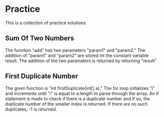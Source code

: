 # Practice
This is a collection of practice solutions


## Sum Of Two Numbers
The function "add" has two parameters "param1" and "param2."
The addition of "param1" and "param2" are stored int the constant variable result.
The addition of the two paramaters is returned by returning "result"



## First Duplicate Number
The given function is "int firstDuplicate(int[] a)."
The for loop initializes "i" and increments until "i" is equal to a.length to parse through the array.
An if statement is made to check if there is a duplicate number and if so, the duplicate number of the smaller index is returned.
If there are no such duplicates, -1 is returned.
